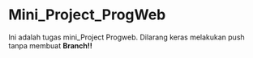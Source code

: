# Mini_Project_ProgWeb
Ini adalah tugas mini_Project Progweb. 
Dilarang keras melakukan push tanpa membuat **Branch!!**
